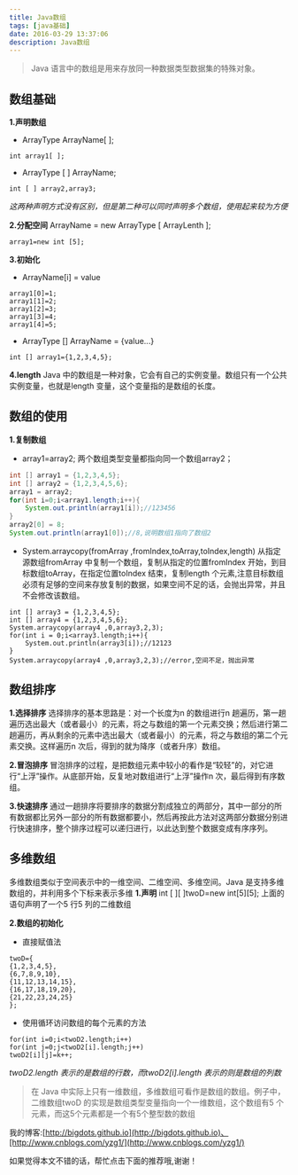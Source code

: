 ```yaml
---
title: Java数组
tags: [java基础]
date: 2016-03-29 13:37:06
description: Java数组
---
```

> Java 语言中的数组是用来存放同一种数据类型数据集的特殊对象。

<!-- more -->

## 数组基础
**1.声明数组**
+ ArrayType ArrayName[ ];
```
int array1[ ];
```

+ ArrayType [ ] ArrayName;
```
int [ ] array2,array3;
```

*这两种声明方式没有区别，但是第二种可以同时声明多个数组，使用起来较为方便*


**2.分配空间**
ArrayName = new  ArrayType [ ArrayLenth ];
```
array1=new int [5];
```

**3.初始化**
+ ArrayName[i] = value
```
array1[0]=1;
array1[1]=2;
array1[2]=3;
array1[3]=4;
array1[4]=5;
```
+ ArrayType [] ArrayName = {value...}
```
int [] array1={1,2,3,4,5};
```

**4.length**
Java 中的数组是一种对象，它会有自己的实例变量。数组只有一个公共实例变量，也就是length 变量，这个变量指的是数组的长度。

## 数组的使用
**1.复制数组**
+ array1=array2;
两个数组类型变量都指向同一个数组array2；
```java
int [] array1 = {1,2,3,4,5};
int [] array2 = {1,2,3,4,5,6};
array1 = array2;
for(int i=0;i<array1.length;i++){
    System.out.println(array1[i]);//123456
}
array2[0] = 8;
System.out.println(array1[0]);//8,说明数组1指向了数组2
```

+ System.arraycopy(fromArray ,fromIndex,toArray,toIndex,length)
从指定源数组fromArray 中复制一个数组，复制从指定的位置fromIndex 开始，到目标数组toArray，在指定位置toIndex 结束，复制length 个元素,注意目标数组必须有足够的空间来存放复制的数据，如果空间不足的话，会抛出异常，并且不会修改该数组。

```
int [] array3 = {1,2,3,4,5};
int [] array4 = {1,2,3,4,5,6};
System.arraycopy(array4 ,0,array3,2,3);
for(int i = 0;i<array3.length;i++){
    System.out.println(array3[i]);//12123
}
System.arraycopy(array4 ,0,array3,2,3);//error,空间不足，抛出异常
```

## 数组排序
**1.选择排序**
选择排序的基本思路是：对一个长度为n 的数组进行n 趟遍历，第一趟遍历选出最大（或者最小）的元素，将之与数组的第一个元素交换；然后进行第二趟遍历，再从剩余的元素中选出最大（或者最小）的元素，将之与数组的第二个元素交换。这样遍历n 次后，得到的就为降序（或者升序）数组。

**2.冒泡排序**
冒泡排序的过程，是把数组元素中较小的看作是“较轻”的，对它进行“上浮”操作。从底部开始，反复地对数组进行“上浮”操作n 次，最后得到有序数组。

**3.快速排序**
通过一趟排序将要排序的数据分割成独立的两部分，其中一部分的所有数据都比另外一部分的所有数据都要小，然后再按此方法对这两部分数据分别进行快速排序，整个排序过程可以递归进行，以此达到整个数据变成有序序列。

## 多维数组
多维数组类似于空间表示中的一维空间、二维空间、多维空间。Java 是支持多维数组的，并利用多个下标来表示多维
**1.声明**
int [ ][ ]twoD=new int[5][5];
上面的语句声明了一个5 行5 列的二维数组

**2.数组的初始化**
+ 直接赋值法
```
twoD={
{1,2,3,4,5},
{6,7,8,9,10},
{11,12,13,14,15},
{16,17,18,19,20},
{21,22,23,24,25}
};
```
+ 使用循环访问数组的每个元素的方法
```
for(int i=0;i<twoD2.length;i++)
for(int j=0;j<twoD2[i].length;j++)
twoD2[i][j]=k++;
```
*twoD2.length 表示的是数组的行数，而twoD2[i].length 表示的则是数组的列数*

> 在 Java 中实际上只有一维数组，多维数组可看作是数组的数组。例子中，二维数组twoD 的实现是数组类型变量指向一个一维数组，这个数组有5 个元素，而这5个元素都是一个有5个整型数的数组

我的博客:[http://bigdots.github.io](http://bigdots.github.io)、[http://www.cnblogs.com/yzg1/](http://www.cnblogs.com/yzg1/)



如果觉得本文不错的话，帮忙点击下面的推荐哦,谢谢！